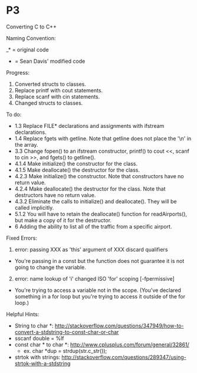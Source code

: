 # P3
Converting C to C++

Naming Convention:

_* = original code
 * = Sean Davis' modified code

Progress: 

1. Converted structs to classes.
2. Replace printf with cout statements.
3. Replace scanf with cin statements.
4. Changed structs to classes.

To do:
- 1.3 Replace FILE* declarations and assignments with ifstream declarations.
- 1.4 Replace fgets with getline. Note that getline does not place the '\n' in the array.
- 3.3 Change fopen() to an ifstream constructor, printf() to cout <<, scanf to cin >>, and fgets() to getline().
- 4.1.4 Make initialize() the constructor for the class.
- 4.1.5 Make deallocate() the destructor for the class.
- 4.2.3 Make initialize() the constructor. Note that constructors have no return value.
- 4.2.4 Make deallocate() the destructor for the class. Note that destructors have no return value.
- 4.3.2 Eliminate the calls to initialize() and deallocate(). They will be called implicitly.
- 5.1.2 You will have to retain the deallocate() function for readAirports(), but make a copy of it for the destructor.
- 6 Adding the ability to list all of the traffic from a specific airport. 

Fixed Errors:

1. error: passing XXX as 'this' argument of XXX discard qualifiers
  - You're passing in a const but the function does not guarantee it is not going to change the variable.

2. error: name lookup of 'i' changed ISO 'for' scoping [-fpermissive]
  - You're trying to access a variable not in the scope. (You've declared something in a for loop but you're trying to access it outside of the for loop.)

Helpful Hints:
- String to char *: http://stackoverflow.com/questions/347949/how-to-convert-a-stdstring-to-const-char-or-char
- sscanf double = %lf
- const char * to char *: http://www.cplusplus.com/forum/general/32861/
  - ex. char *dup = strdup(str.c_str());
- strtok with strings: http://stackoverflow.com/questions/289347/using-strtok-with-a-stdstring
